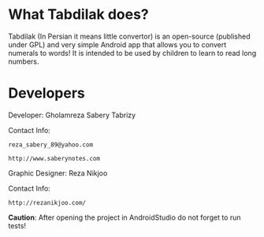 What Tabdilak does?
=============

Tabdilak (In Persian it means little convertor) is an open-source (published under GPL) and very simple Android app that allows you to convert numerals to words! It is intended to be used by children to learn to read long numbers.

Developers
==========

Developer: Gholamreza Sabery Tabrizy

Contact Info:

    reza_sabery_89@yahoo.com
    
    http://www.saberynotes.com


Graphic Designer: Reza Nikjoo

Contact Info:

    http://rezanikjoo.com/
    

**Caution**: After opening the project in AndroidStudio do not forget to run tests!
